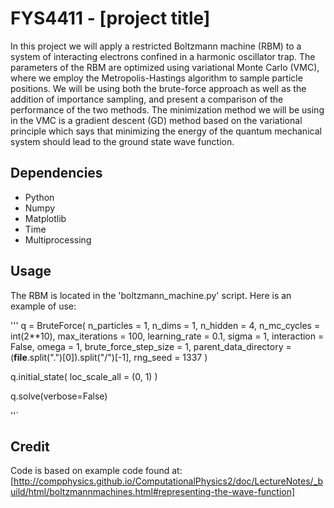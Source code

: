 # FYS4411 - [project title]

In this project we will apply a restricted Boltzmann machine (RBM) to a system of interacting electrons confined in a harmonic oscillator trap. The parameters of the RBM are optimized using variational Monte Carlo (VMC), where we employ the Metropolis-Hastings algorithm to sample particle positions. We will be using both the brute-force approach as well as the addition of importance sampling, and present a comparison of the performance of the two methods. The minimization method we will be using in the VMC is a gradient descent (GD) method based on the variational principle which says that minimizing the energy of the quantum mechanical system should lead to the ground state wave function.

## Dependencies

- Python
- Numpy
- Matplotlib
- Time
- Multiprocessing

## Usage

The RBM is located in the 'boltzmann_machine.py' script. Here is an example of use:

'''
q = BruteForce(
      n_particles = 1,
      n_dims = 1,
      n_hidden = 4,
      n_mc_cycles = int(2**10),
      max_iterations = 100,
      learning_rate = 0.1,
      sigma = 1,
      interaction = False,
      omega = 1,
      brute_force_step_size = 1,
      parent_data_directory = (__file__.split(".")[0]).split("/")[-1],
      rng_seed = 1337
  )

  q.initial_state(
      loc_scale_all = (0, 1)
  )

  q.solve(verbose=False)

''́

## Credit

Code is based on example code found at: [http://compphysics.github.io/ComputationalPhysics2/doc/LectureNotes/_build/html/boltzmannmachines.html#representing-the-wave-function]
